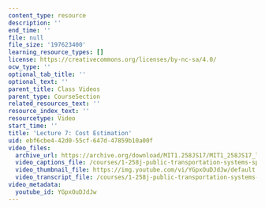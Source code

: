 ```yaml
---
content_type: resource
description: ''
end_time: ''
file: null
file_size: '197623400'
learning_resource_types: []
license: https://creativecommons.org/licenses/by-nc-sa/4.0/
ocw_type: ''
optional_tab_title: ''
optional_text: ''
parent_title: Class Videos
parent_type: CourseSection
related_resources_text: ''
resource_index_text: ''
resourcetype: Video
start_time: ''
title: 'Lecture 7: Cost Estimation'
uid: ebf6cbe4-42d0-55cf-647d-47859b10a00f
video_files:
  archive_url: https://archive.org/download/MIT1.258JS17/MIT1_258JS17_lec07_300k.mp4
  video_captions_file: /courses/1-258j-public-transportation-systems-spring-2017/24a6cb45c3c158efbc60b7e1845b8993_YGpxOuDJdJw.vtt
  video_thumbnail_file: https://img.youtube.com/vi/YGpxOuDJdJw/default.jpg
  video_transcript_file: /courses/1-258j-public-transportation-systems-spring-2017/1ec54bc2f22d74386ee5054a9ab235e2_YGpxOuDJdJw.pdf
video_metadata:
  youtube_id: YGpxOuDJdJw
---
```

